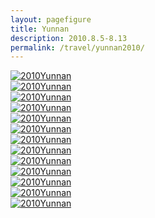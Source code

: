 ```yaml
---
layout: pagefigure
title: Yunnan
description: 2010.8.5-8.13
permalink: /travel/yunnan2010/
---
```


<div class="figure-grid">
<div class="figure-grid-sizer"></div>
<div class="figure-grid-item">
        <a href="https://hobbyfigure.rayleigh-lin.top/2010Yunnan/SAM_0208.webp" data-lightbox="roadtrip" class="image-link">
        <img class="lozad" 
             data-src="https://hobbyfigure.rayleigh-lin.top/2010YunnanC/SAM_0208.webp"
             alt="2010Yunnan"/>
        </a>
</div>
<div class="figure-grid-item">
        <a href="https://hobbyfigure.rayleigh-lin.top/2010Yunnan/SAM_0049.webp" data-lightbox="roadtrip" class="image-link">
        <img class="lozad" 
             data-src="https://hobbyfigure.rayleigh-lin.top/2010YunnanC/SAM_0049.webp"
             alt="2010Yunnan"/>
        </a>
</div>
<div class="figure-grid-item">
        <a href="https://hobbyfigure.rayleigh-lin.top/2010Yunnan/SAM_0042.webp" data-lightbox="roadtrip" class="image-link">
        <img class="lozad" 
             data-src="https://hobbyfigure.rayleigh-lin.top/2010YunnanC/SAM_0042.webp"
             alt="2010Yunnan"/>
        </a>
</div>
<div class="figure-grid-item">
        <a href="https://hobbyfigure.rayleigh-lin.top/2010Yunnan/SAM_0166.webp" data-lightbox="roadtrip" class="image-link">
        <img class="lozad" 
             data-src="https://hobbyfigure.rayleigh-lin.top/2010YunnanC/SAM_0166.webp"
             alt="2010Yunnan"/>
        </a>
</div>
<div class="figure-grid-item">
        <a href="https://hobbyfigure.rayleigh-lin.top/2010Yunnan/SAM_0219.webp" data-lightbox="roadtrip" class="image-link">
        <img class="lozad" 
             data-src="https://hobbyfigure.rayleigh-lin.top/2010YunnanC/SAM_0219.webp"
             alt="2010Yunnan"/>
        </a>
</div>
<div class="figure-grid-item">
        <a href="https://hobbyfigure.rayleigh-lin.top/2010Yunnan/复件 SAM_0038.webp" data-lightbox="roadtrip" class="image-link">
        <img class="lozad" 
             data-src="https://hobbyfigure.rayleigh-lin.top/2010YunnanC/复件 SAM_0038.webp"
             alt="2010Yunnan"/>
        </a>
</div>
<div class="figure-grid-item">
        <a href="https://hobbyfigure.rayleigh-lin.top/2010Yunnan/复件 SAM_0036.webp" data-lightbox="roadtrip" class="image-link">
        <img class="lozad" 
             data-src="https://hobbyfigure.rayleigh-lin.top/2010YunnanC/复件 SAM_0036.webp"
             alt="2010Yunnan"/>
        </a>
</div>
<div class="figure-grid-item">
        <a href="https://hobbyfigure.rayleigh-lin.top/2010Yunnan/SAM_0124.webp" data-lightbox="roadtrip" class="image-link">
        <img class="lozad" 
             data-src="https://hobbyfigure.rayleigh-lin.top/2010YunnanC/SAM_0124.webp"
             alt="2010Yunnan"/>
        </a>
</div>
<div class="figure-grid-item">
        <a href="https://hobbyfigure.rayleigh-lin.top/2010Yunnan/SAM_0153.webp" data-lightbox="roadtrip" class="image-link">
        <img class="lozad" 
             data-src="https://hobbyfigure.rayleigh-lin.top/2010YunnanC/SAM_0153.webp"
             alt="2010Yunnan"/>
        </a>
</div>
<div class="figure-grid-item">
        <a href="https://hobbyfigure.rayleigh-lin.top/2010Yunnan/SAM_0318.webp" data-lightbox="roadtrip" class="image-link">
        <img class="lozad" 
             data-src="https://hobbyfigure.rayleigh-lin.top/2010YunnanC/SAM_0318.webp"
             alt="2010Yunnan"/>
        </a>
</div>
<div class="figure-grid-item">
        <a href="https://hobbyfigure.rayleigh-lin.top/2010Yunnan/SAM_0142.webp" data-lightbox="roadtrip" class="image-link">
        <img class="lozad" 
             data-src="https://hobbyfigure.rayleigh-lin.top/2010YunnanC/SAM_0142.webp"
             alt="2010Yunnan"/>
        </a>
</div>
<div class="figure-grid-item">
        <a href="https://hobbyfigure.rayleigh-lin.top/2010Yunnan/SAM_0143.webp" data-lightbox="roadtrip" class="image-link">
        <img class="lozad" 
             data-src="https://hobbyfigure.rayleigh-lin.top/2010YunnanC/SAM_0143.webp"
             alt="2010Yunnan"/>
        </a>
</div>
<div class="figure-grid-item">
        <a href="https://hobbyfigure.rayleigh-lin.top/2010Yunnan/SAM_0323.webp" data-lightbox="roadtrip" class="image-link">
        <img class="lozad" 
             data-src="https://hobbyfigure.rayleigh-lin.top/2010YunnanC/SAM_0323.webp"
             alt="2010Yunnan"/>
        </a>
</div>
</div>